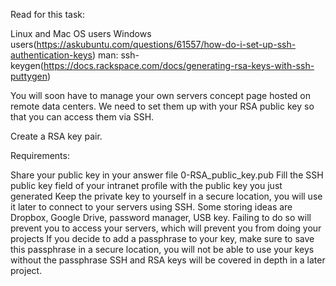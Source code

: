 Read for this task:

Linux and Mac OS users Windows
users(https://askubuntu.com/questions/61557/how-do-i-set-up-ssh-authentication-keys)
man:
ssh-keygen(https://docs.rackspace.com/docs/generating-rsa-keys-with-ssh-puttygen)

You will soon have to manage your own servers concept page hosted on
remote data centers. We need to set them up with your RSA public key so
that you can access them via SSH.

Create a RSA key pair.

Requirements:

Share your public key in your answer file 0-RSA_public_key.pub Fill the
SSH public key field of your intranet profile with the public key you
just generated Keep the private key to yourself in a secure location,
you will use it later to connect to your servers using SSH. Some storing
ideas are Dropbox, Google Drive, password manager, USB key. Failing to
do so will prevent you to access your servers, which will prevent you
from doing your projects If you decide to add a passphrase to your key,
make sure to save this passphrase in a secure location, you will not be
able to use your keys without the passphrase SSH and RSA keys will be
covered in depth in a later project.
